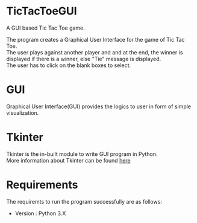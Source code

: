 # TicTacToeGUI
A GUI based Tic Tac Toe game.<br />

The program creates a Graphical User Interface for the game of Tic Tac Toe.<br />
The user plays against another player and and at the end, the winner is displayed if there is a winner, else "Tie" message is displayed.<br />
The user has to click on the blank boxes to select. <br />

# GUI

Graphical User Interface(GUI) provides the logics to user in form of simple visualization.<br />

# Tkinter

Tkinter is the in-built module to write GUI program in Python. <br />
More information about Tkinter can be found [here](https://docs.python.org/3/library/tkinter.html#tkinter-modules)

# Requirements

The requiremts to run the program successfully are as follows:<br />
* Version : Python 3.X
